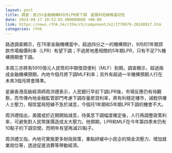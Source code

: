 ```yaml
---
layout: post
title: 調查：逾25%金融機構料9月LPR將下調　星展料短線無逼切性
date: 2024-09-17 19:53:03.000000000 +08:00
link: https://news.rthk.hk/rthk/ch/component/k2/1770979-20240917.htm
categories: rthk
---
```


路透調查顯示，在76家金融機構當中，超過四分之一的機構預計，9月的1年期貸款市場報價利率（LPR）有望下調；不過房地產相關的5年期LPR，只有不足7%機構預期會下調。

本周三亦將有5910億元人民幣的中期借貸便利（MLF）到期，調查顯示，超過兩成金融機構預期，內地今個月將下調MLF利率；另外有超過一半機構預期人行在未來3個月將會降準。

星展香港高級經濟師周洪禮表示，人民銀行早前下調LPR後，市場反應仍有待觀察，而市傳內地金融監管部門考慮下調存量房貸利率，將有利穩定樓市，減輕供樓人士壓力，相信當局短線不急於減息，今個月1年期和5年期LPR下調的機會不大。

周洪禮指出，美國或於近期開始減息，待美息下調幅度確定後，人行再調整政策利率，可避免對人民幣匯價造成太大壓力。他預期，LPR和MLF在今年第四季末仍有10點子的下調空間，而明年有望再減20點子。

周洪禮又指，內地可實施更多財政政策，重點紓緩中小民企的現金流壓力、增加就業崗位等，透過促進消費等帶動經濟。

